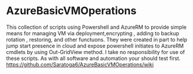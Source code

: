# AzureBasicVMOperations 
This collection of scripts using  Powershell and AzureRM to provide simple means for managing VM via deployment,encrypting , 
adding to backup rotation , restoring, and other functuons.   They were  created in part to help jump start presence in cloud 
and expose powershell initiates to AzureRM cmdlets by using Out-GridView method.
I take no responsibility for use of these scripts. As with all software and automation your should test first. 
https://github.com/Saratoga6/AzureBasicVMOperations/wiki
